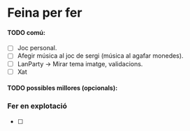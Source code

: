 # Feina per fer

#### TODO comú:
- [ ] Joc personal.
- [ ] Afegir música al joc de sergi (música al agafar monedes).
- [ ] LanParty -> Mirar tema imatge, validacions.
- [ ] Xat
#### TODO possibles millores (opcionals):

### Fer en explotació
- [ ]

